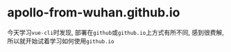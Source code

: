# apollo-from-wuhan.github.io

今天学习`vue-cli`时发现, 部署在`github`或`github.io`上方式有所不同, 感到很费解, 所以就开始试着学习如何使用`github.io`

